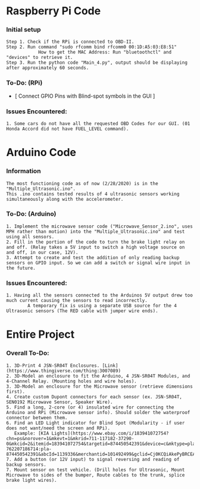 # Raspberry Pi Code
### Initial setup
    Step 1. Check if the RPi is connected to OBD-II.
    Step 2. Run command "sudo rfcomm bind rfcomm0 00:1D:A5:03:E8:51"
                How to get the MAC Address: Run "bluetoothctl" and "devices" to retrieve it.
    Step 3. Run the python code "Main_4.py", output should be displaying after approximately 60 seconds.
    
### To-Do: (RPi)
- [ Connect GPIO Pins with Blind-spot symbols in the GUI ]
    
### Issues Encountered: 
    1. Some cars do not have all the requested OBD Codes for our GUI. (01 Honda Accord did not have FUEL_LEVEL command).

# Arduino Code
### Information
    The most functioning code as of now (2/28/2020) is in the "Multiple_Ultrasonic.ino".
    This .ino contains tested results of 4 ultrasonic sensors working simultaneously along with the accelerometer.
    
### To-Do: (Arduino)
    1. Implement the microwave sensor code ("Microwave_Sensor_2.ino", uses MPH rather than motion) into the "Multiple_Ultrasonic.ino" and test using all sensors.
    2. Fill in the portion of the code to turn the brake light relay on and off. (Relay takes a 5V input to switch a high voltage source on and off, in our case, 12V).
    3. Attempt to create and test the addition of only reading backup sensors on GPIO input. So we can add a switch or signal wire input in the future.
    
### Issues Encountered:
    1. Having all the sensors connected to the Arduinos 5V output drew too much current causing the sensors to read incorrectly.
            A temporary fix is using a separate USB source for the 4 Ultrasonic sensors (The RED cable with jumper wire ends).

# Entire Project
### Overall To-Do:
    1. 3D-Print 4 JSN-SR04T Enclosures. [Link](https://www.thingiverse.com/thing:3007089)
    2. 3D-Model an enclosure to fit the Arduino, 4 JSN-SR04T Modules, and 4-Channel Relay. (Mounting holes and wire holes).
    3. 3D-Model an enclosure for the Microwave sensor (retrieve dimensions first).
    4. Create custom Dupont connectors for each sensor (ex. JSN-SR04T, SEN0192 Microwave Sensor, Speaker Wire).
    5. Find a long, 2-core (or 4) insulated wire for connecting the Arduino and RPi (Microwave sensor info). Should solder the waterproof connector between them. 
    6. Find an LED Light indicator for Blind Spot (Modularity - if user does not want/need the screen and RPi).
       Example: [KIA Lights](https://www.ebay.com/i/183941072754?chn=ps&norover=1&mkevt=1&mkrid=711-117182-37290-0&mkcid=2&itemid=183941072754&targetid=874450542391&device=c&mktype=pla&googleloc=9032168&poi=&campaignid=9343999437&mkgroupid=103102736148&rlsatarget=aud-762207186714:pla-874450542391&abcId=1139336&merchantid=101492499&gclid=Cj0KCQiAkePyBRCEARIsAMy5SctQ5NckdIsExAfQYjG4616pFNezB2RSsZuSuKeKJnsuPxd1MI_JtQ4aAjNPEALw_wcB)
    7. Add a button (or 12V input) to signal reversing and reading of backup sensors.
    7. Mount sensor on test vehicle. (Drill holes for Ultrasonic, Mount Microwave to sides of the bumper, Route cables to the trunk, splice brake light wires).
